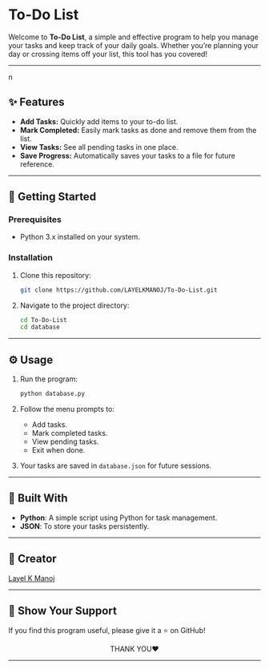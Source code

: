 

# To-Do List

Welcome to **To-Do List**, a simple and effective program to help you manage your tasks and keep track of your daily goals. Whether you’re planning your day or crossing items off your list, this tool has you covered!

---
n
## ✨ Features

- **Add Tasks:** Quickly add items to your to-do list.
- **Mark Completed:** Easily mark tasks as done and remove them from the list.
- **View Tasks:** See all pending tasks in one place.
- **Save Progress:** Automatically saves your tasks to a file for future reference.

---

## 🚀 Getting Started


### Prerequisites
- Python 3.x installed on your system.

### Installation
1. Clone this repository:
   ```bash
   git clone https://github.com/LAYELKMANOJ/To-Do-List.git
   ```
2. Navigate to the project directory:
   ```bash
   cd To-Do-List
   cd database
   ```
---

## ⚙️ Usage

1. Run the program:
   ```bash
   python database.py
   ```
2. Follow the menu prompts to:
   - Add tasks.
   - Mark completed tasks.
   - View pending tasks.
   - Exit when done.

3. Your tasks are saved in `database.json` for future sessions.

---

## 🔧 Built With

- **Python**: A simple script using Python for task management.
- **JSON**: To store your tasks persistently.

---

## 👤 Creator

 <a href="https://www.linkedin.com/in/layelkmanoj/">Layel K Manoj</a>

---

## 🌟 Show Your Support

If you find this program useful, please give it a ⭐ on GitHub!

<div align="center">
THANK YOU❤️

---


